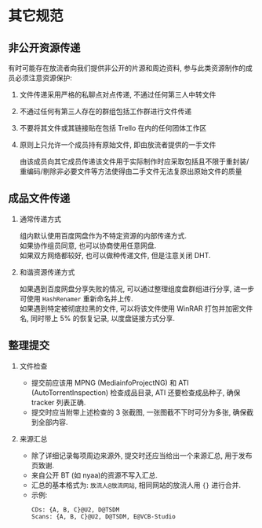 # 其它规范

## 非公开资源传递

有时可能存在放流者向我们提供非公开的片源和周边资料, 参与此类资源制作的成员必须注意资源保护:

1. 文件传递采用严格的私聊点对点传递, 不通过任何第三人中转文件
2. 不通过任何有第三人存在的群组包括工作群进行文件传递
3. 不要将其文件或其链接贴在包括 Trello 在内的任何团体工作区
4. 原则上只允许一个成员持有原始文件, 即由放流者提供的一手文件

    由该成员向其它成员传递该文件用于实际制作时应采取包括且不限于重封装/重编码/剔除非必要文件等方法使得由二手文件无法复原出原始文件的质量

## 成品文件传递

1. 通常传递方式

    组内默认使用百度网盘作为不特定资源的内部传递方式.  
    如果协作组员同意, 也可以协商使用任意网盘.  
    如果双方网络都较好, 也可以做种传递文件, 但是注意关闭 DHT.

2. 和谐资源传递方式

    如果遇到百度网盘分享失败的情况, 可以通过整理组度盘群组进行分享, 进一步可使用 `HashRenamer`​ 重新命名并上传.  
    如果遇到特定被彻底拉黑的文件, 可以将该文件使用 WinRAR 打包并加密文件名, 同时带上 5% 的恢复记录, 以度盘链接方式分享.

## 整理提交

1. 文件检查

    - 提交前应该用 MPNG (MediainfoProjectNG) 和 ATI (AutoTorrentInspection) 检查成品目录, ATI 还要检查成品种子, 确保 tracker 列表正确.  
    - 提交时应当附带上述检查的 3 张截图, 一张图截不下时可分为多张, 确保截到全部内容.

2. 来源汇总

    - 除了详细记录每项周边来源外, 提交时还应当给出一个来源汇总, 用于发布页致谢.
    - 来自公开 BT (如 nyaa)的资源不写入汇总.
    - 汇总的基本格式为: `放流人@放流网站`, 相同网站的放流人用 `{}` 进行合并.
    - 示例: 
        ```
        CDs: {A, B, C}@U2, D@TSDM
        Scans: {A, B, C}@U2, D@TSDM, E@VCB-Studio
        ```

